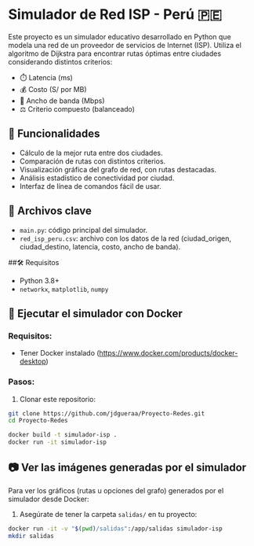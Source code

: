 # Simulador de Red ISP - Perú 🇵🇪

Este proyecto es un simulador educativo desarrollado en Python que modela una red de un proveedor de servicios de Internet (ISP). Utiliza el algoritmo de Dijkstra para encontrar rutas óptimas entre ciudades considerando distintos criterios:

- ⏱️ Latencia (ms)
- 💰 Costo (S/ por MB)
- 📶 Ancho de banda (Mbps)
- ⚖️ Criterio compuesto (balanceado)

## 🎯 Funcionalidades

- Cálculo de la mejor ruta entre dos ciudades.
- Comparación de rutas con distintos criterios.
- Visualización gráfica del grafo de red, con rutas destacadas.
- Análisis estadístico de conectividad por ciudad.
- Interfaz de línea de comandos fácil de usar.

## 📂 Archivos clave

- `main.py`: código principal del simulador.
- `red_isp_peru.csv`: archivo con los datos de la red (ciudad_origen, ciudad_destino, latencia, costo, ancho de banda).

##🛠 Requisitos

- Python 3.8+
- `networkx`, `matplotlib`, `numpy`

## 🚢 Ejecutar el simulador con Docker

### Requisitos:
- Tener Docker instalado (https://www.docker.com/products/docker-desktop)

### Pasos:

1. Clonar este repositorio:
```bash
git clone https://github.com/jdgueraa/Proyecto-Redes.git
cd Proyecto-Redes

docker build -t simulador-isp .
docker run -it simulador-isp
```

## 📷 Ver las imágenes generadas por el simulador

Para ver los gráficos (rutas u opciones del grafo) generados por el simulador desde Docker:

1. Asegúrate de tener la carpeta `salidas/` en tu proyecto:

```bash
docker run -it -v "$(pwd)/salidas":/app/salidas simulador-isp
mkdir salidas




